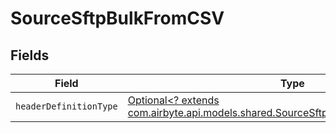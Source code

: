 # SourceSftpBulkFromCSV


## Fields

| Field                                                                                                                                             | Type                                                                                                                                              | Required                                                                                                                                          | Description                                                                                                                                       |
| ------------------------------------------------------------------------------------------------------------------------------------------------- | ------------------------------------------------------------------------------------------------------------------------------------------------- | ------------------------------------------------------------------------------------------------------------------------------------------------- | ------------------------------------------------------------------------------------------------------------------------------------------------- |
| `headerDefinitionType`                                                                                                                            | [Optional<? extends com.airbyte.api.models.shared.SourceSftpBulkHeaderDefinitionType>](../../models/shared/SourceSftpBulkHeaderDefinitionType.md) | :heavy_minus_sign:                                                                                                                                | N/A                                                                                                                                               |
